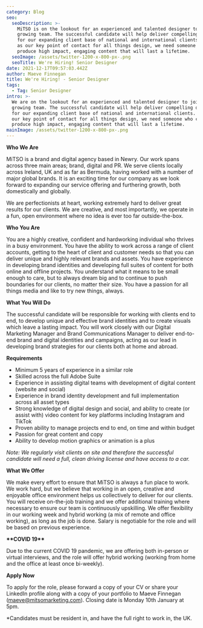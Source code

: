 ```yaml
---
category: Blog
seo:
  seoDescription: >-
    MiTSO is on the lookout for an experienced and talented designer to join our
    growing team. The successful candidate will help deliver compelling designs
    for our expanding client base of national and international clients. Acting
    as our key point of contact for all things design, we need someone who can
    produce high impact, engaging content that will last a lifetime.
  seoImage: /assets/twitter-1200-x-800-px-.png
  seoTitle: We're Hiring! Senior Designer
date: 2021-12-17T09:57:03.442Z
author: Maeve Finnegan
title: We're Hiring! - Senior Designer
tags:
  - Tag: Senior Designer
intro: >-
  We are on the lookout for an experienced and talented designer to join our
  growing team. The successful candidate will help deliver compelling designs
  for our expanding client base of national and international clients. Acting as
  our key point of contact for all things design, we need someone who can
  produce high impact, engaging content that will last a lifetime.
mainImage: /assets/twitter-1200-x-800-px-.png
---
```

**Who We Are** 

MiTSO is a brand and digital agency based in Newry. Our work spans across three main areas; brand, digital and PR. We serve clients locally across Ireland, UK and as far as Bermuda, having worked with a number of major global brands. It is an exciting time for our company as we look forward to expanding our service offering and furthering growth, both domestically and globally.  

We are perfectionists at heart, working extremely hard to deliver great results for our clients. We are creative, and most importantly, we operate in a fun, open environment where no idea is ever too far outside-the-box. 

**Who You Are** 

You are a highly creative, confident and hardworking individual who thrives in a busy environment. You have the ability to work across a range of client accounts, getting to the heart of client and customer needs so that you can deliver unique and highly relevant brands and assets. You have experience in developing brand identities and developing full suites of content for both online and offline projects. You understand what it means to be small enough to care, but to always dream big and to continue to push boundaries for our clients, no matter their size. You have a passion for all things media and like to try new things, always. 

**What You Will Do** 

The successful candidate will be responsible for working with clients end to end, to develop unique and effective brand identities and to create visuals which leave a lasting impact. You will work closely with our Digital Marketing Manager and Brand Communications Manager to deliver end-to-end brand and digital identities and campaigns, acting as our lead in developing brand strategies for our clients both at home and abroad.  

**Requirements** 

* Minimum 5 years of experience in a similar role 
* Skilled across the full Adobe Suite  
* Experience in assisting digital teams with development of digital content (website and social) 
* Experience in brand identity development and full implementation across all asset types 
* Strong knowledge of digital design and social, and ability to create (or assist with) video content for key platforms including Instagram and TikTok  
* Proven ability to manage projects end to end, on time and within budget 
* Passion for great content and copy 
* Ability to develop motion graphics or animation is a plus 

_Note: We regularly visit clients on site and therefore the successful candidate will need a full, clean driving license and have access to a car._ 

**What We Offer** 

We make every effort to ensure that MiTSO is always a fun place to work. We work hard, but we believe that working in an open, creative and enjoyable office environment helps us collectively to deliver for our clients. You will receive on-the-job training and we offer additional training where necessary to ensure our team is continuously upskilling. We offer flexibility in our working week and hybrid working (a mix of remote and office working), as long as the job is done. Salary is negotiable for the role and will be based on previous experience. 

**\*\*COVID 19\*\*** 

Due to the current COVID 19 pandemic, we are offering both in-person or virtual interviews, and the role will offer hybrid working (working from home and the office at least once bi-weekly). 

**Apply Now**  

To apply for the role, please forward a copy of your CV or share your LinkedIn profile along with a copy of your portfolio to Maeve Finnegan (maeve@mitsomarketing.com). Closing date is Monday 10th January at 5pm. 

\*Candidates must be resident in, and have the full right to work in, the UK.
